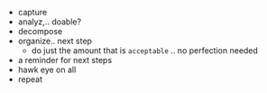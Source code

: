 - capture
- analyz,.. doable?
- decompose 
- organize.. next step
	- do just the amount that is `acceptable` .. no perfection needed
- a reminder for next steps
- hawk eye on all
- repeat